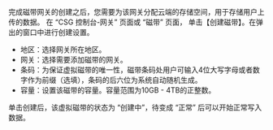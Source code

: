 完成磁带网关的创建之后，您需要为该网关分配云端的存储空间，用于存储用户上传的数据。
在 “CSG 控制台-网关” 页面或 “磁带” 页面， 单击【创建磁带】。在弹出的窗口中进行创建设置。

* 地区：选择网关所在地区。
* 网关：选择需要添加磁带的网关。
* 条码：为保证虚拟磁带的唯一性，磁带条码处用户可输入4位大写字母或者数字作为前缀（选填），条码的后六位为系统自动随机生成。
* 容量：设置该磁带的容量。容量范围为10GB - 4TB的正整数。

单击创建后，该虚拟磁带的状态为 “创建中”，待变成 “正常” 后可以开始正常写入数据。   
